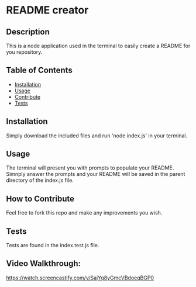 
# README creator
  
## Description
    
This is a node application used in the terminal to easily create a README for you repository.
  
## Table of Contents

- [Installation](#installation)
- [Usage](#usage)
- [Contribute](#contribute)
- [Tests](#test)
  
## <a name="installation"></a>Installation
  
Simply download the included files and run 'node index.js' in your terminal.
  
## <a name="usage"></a>Usage
  
The terminal will present you with prompts to populate your README. Simnply answer the prompts and your README will be saved in the parent directory of the index.js file.
  
## <a name="contribute"></a>How to Contribute
   
Feel free to fork this repo and make any improvements you wish.
  
## Tests
  
Tests are found in the index.test.js file.

## Video Walkthrough:

https://watch.screencastify.com/v/SajYq8yGmcVBdoeqBGP0
